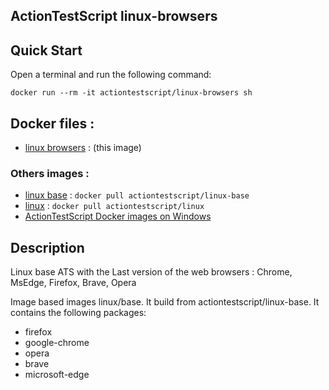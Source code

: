 ## ActionTestScript linux-browsers

## Quick Start

Open a terminal and run the following command:

```
docker run --rm -it actiontestscript/linux-browsers sh
```
## Docker files :
- [linux browsers](https://github.com/ats-docker/linux-browsers.git) :  (this image)

### Others images :
- [linux base](https://github.com/ats-docker/linux-base.git) : ` docker pull actiontestscript/linux-base `
- [linux](https://github.com/ats-docker/linux.git) : ` docker pull actiontestscript/linux `
- [ActionTestScript Docker images on Windows](https://hub.docker.com/r/actiontestscript/windows)

## Description
Linux base ATS with the Last version of the web browsers : Chrome, MsEdge, Firefox, Brave, Opera

Image based images linux/base. It build from actiontestscript/linux-base. It contains the following packages:
  - firefox
  - google-chrome
  - opera
  - brave
  - microsoft-edge
